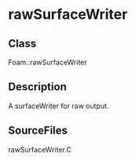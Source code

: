# rawSurfaceWriter 
## Class
Foam::rawSurfaceWriter

## Description
A surfaceWriter for raw output.

## SourceFiles
rawSurfaceWriter.C

